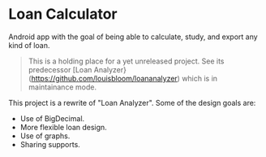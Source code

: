 # Loan Calculator

Android app with the goal of being able to calculate, study, and export any kind of loan.

> This is a holding place for a yet unreleased project. See its predecessor [Loan Analyzer}(https://github.com/louisbloom/loananalyzer) which is in maintainance mode.

This project is a rewrite of "Loan Analyzer". Some of the design goals are:

- Use of BigDecimal.
- More flexible loan design.
- Use of graphs.
- Sharing supports.
